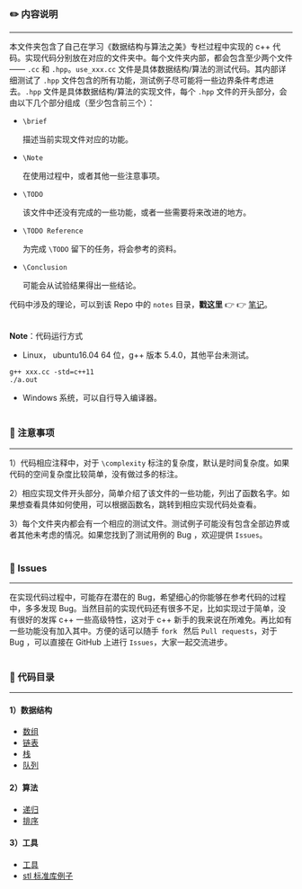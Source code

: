 ### :pencil2: 内容说明

---

本文件夹包含了自己在学习《数据结构与算法之美》专栏过程中实现的 c++ 代码。实现代码分别放在对应的文件夹中。每个文件夹内部，都会包含至少两个文件—— `.cc` 和 `.hpp`。`use_xxx.cc` 文件是具体数据结构/算法的测试代码。其内部详细测试了 `.hpp` 文件包含的所有功能，测试例子尽可能将一些边界条件考虑进去。`.hpp` 文件是具体数据结构/算法的实现文件，每个 `.hpp` 文件的开头部分，会由以下几个部分组成（至少包含前三个）：

- `\brief`

  描述当前实现文件对应的功能。

- `\Note`

  在使用过程中，或者其他一些注意事项。

- `\TODO`

  该文件中还没有完成的一些功能，或者一些需要将来改进的地方。

- `\TODO Reference`

  为完成 `\TODO` 留下的任务，将会参考的资料。

- `\Conclusion`

  可能会从试验结果得出一些结论。

代码中涉及的理论，可以到该 Repo 中的 `notes` 目录，**戳这里** :point_right: :point_right: [笔记](../notes/)。</br></br>



**Note**：代码运行方式

- Linux， ubuntu16.04 64 位，g++ 版本 5.4.0，其他平台未测试。

```shell
g++ xxx.cc -std=c++11
./a.out
```

-  Windows 系统，可以自行导入编译器。</br></br>



### :memo: 注意事项

---

1）代码相应注释中，对于 `\complexity` 标注的复杂度，默认是时间复杂度。如果代码的空间复杂度比较简单，没有做过多的标注。

2）相应实现文件开头部分，简单介绍了该文件的一些功能，列出了函数名字。如果想查看具体如何使用，可以根据函数名，跳转到相应实现代码处查看。

3）每个文件夹内都会有一个相应的测试文件。测试例子可能没有包含全部边界或者其他未考虑的情况。如果您找到了测试用例的 Bug ，欢迎提供 `Issues`。</br></br>



### :paperclip:  Issues

---

在实现代码过程中，可能存在潜在的 Bug，希望细心的你能够在参考代码的过程中，多多发现 Bug。当然目前的实现代码还有很多不足，比如实现过于简单，没有很好的发挥 c++ 一些高级特性，这对于 c++ 新手的我来说在所难免。再比如有一些功能没有加入其中。方便的话可以随手 `fork ` 然后 `Pull requests`，对于 Bug ，可以直接在 GitHub 上进行 `Issues`，大家一起交流进步。</br></br>



### :open_file_folder: 代码目录

---

#### 1）数据结构

- [数组](array/)
- [链表](list/)
- [栈](stack/)
- [队列](queue/)



#### 2）算法

- [递归](recursion/)
- [排序](sort)



#### 3）工具

- [工具](utils/)
- [stl 标准库例子](stl_examples/)